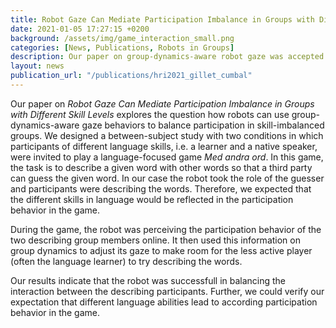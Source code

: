 ```yaml
---
title: Robot Gaze Can Mediate Participation Imbalance in Groups with Different Skill Levels
date: 2021-01-05 17:27:15 +0200
background: /assets/img/game_interaction_small.png
categories: [News, Publications, Robots in Groups]
description: Our paper on group-dynamics-aware robot gaze was accepted as a full paper to HRI '21. 
layout: news
publication_url: "/publications/hri2021_gillet_cumbal"
---
```


Our paper on <i>Robot Gaze Can Mediate Participation Imbalance in Groups with Different Skill Levels</i> explores the question how robots can use group-dynamics-aware gaze behaviors to balance participation in skill-imbalanced groups. 
We designed a between-subject study with two conditions in which participants of different language skills, i.e. a learner and a native speaker, were invited to play a language-focused game <i>Med andra ord</i>. 
In this game, the task is to describe a given word with other words so that a third party can guess the given word. In our case the robot took the role of the guesser and participants were describing the words. 
Therefore, we expected that the different skills in language would be reflected in the participation behavior in the game.

During the game, the robot was perceiving the participation behavior of the two describing group members online. 
It then used this information on group dynamics to adjust its gaze to make room for the less active player (often the language learner) to try describing the words.

Our results indicate that the robot was successfull in balancing the interaction between the describing participants. 
Further, we could verify our expectation that different language abilities lead to according participation behavior in the game.
